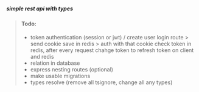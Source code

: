 ##### simple rest api with types

> #### Todo:
>
> - token authentication (session or jwt) / create user login route > send cookie save in redis > auth with that cookie check token in redis, after every request chahge token to refresh token on client and redis
> - relation in database
> - express nesting routes (optional)
> - make usable migrations
> - types resolve (remove all tsignore, change all any types)